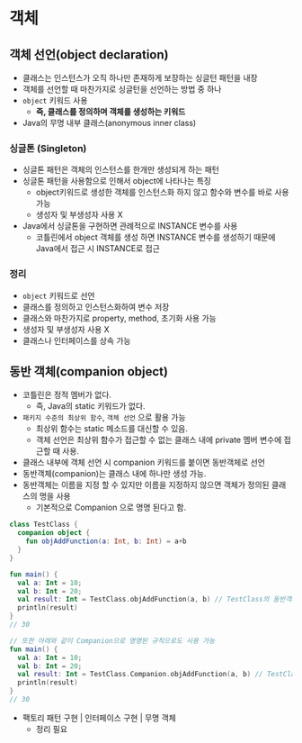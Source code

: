 # 객체

## 객체 선언(object declaration)
- 클래스는 인스턴스가 오직 하나만 존재하게 보장하는 싱글턴 패턴을 내장
- 객체를 선언할 때 마찬가지로 싱글턴을 선언하는 방법 중 하나
- `object` 키워드 사용 
  - **즉, 클래스를 정의하며 객체를 생성하는 키워드**
- Java의 무명 내부 클래스(anonymous inner class)


### 싱글톤 (Singleton)
- 싱글톤 패턴은 객체의 인스턴스를 한개만 생성되게 하는 패턴
- 싱글톤 패턴을 사용함으로 인해서 object에 나타나는 특징
  - object키워드로 생성한 객체를 인스턴스화 하지 않고 함수와 변수를 바로 사용 가능 
  - 생성자 및 부생성자 사용 X
- Java에서 싱글톤을 구현하면 관례적으로 INSTANCE 변수를 사용
  - 코틀린에서 object 객체를 생성 하면 INSTANCE 변수를 생성하기 때문에 Java에서 접근 시 INSTANCE로 접근

### 정리 
- `object` 키워드로 선언
- 클래스를 정의하고 인스턴스화하여 변수 저장
- 클래스와 마찬가지로 property, method, 초기화 사용 가능
- 생성자 및 부생성자 사용 X
- 클래스나 인터페이스를 상속 가능


## 동반 객체(companion object)
- 코틀린은 정적 멤버가 없다.
  - 즉, Java의 static 키워드가 없다.
- `패키지 수준의 최상위 함수`, `객체 선언` 으로 활용 가능 
  - 최상위 함수는 static 메소드를 대신할 수 있음.
  - 객체 선언은 최상위 함수가 접근할 수 없는 클래스 내에 private 멤버 변수에 접근할 때 사용.
- 클래스 내부에 객체 선언 시 companion 키워드를 붙이면 동반객체로 선언
- 동반객체(companion)는 클래스 내에 하나만 생성 가능.
- 동반객체는 이름을 지정 할 수 있지만 이름을 지정하지 않으면 객체가 정의된 클래스의 명을 사용 
  - 기본적으로 Companion 으로 명명 된다고 함.

```kt
class TestClass {
  companion object {
    fun objAddFunction(a: Int, b: Int) = a+b
  }
}

fun main() {
  val a: Int = 10;
  val b: Int = 20;
  val result: Int = TestClass.objAddFunction(a, b) // TestClass의 동반객체의 objAddFunction을 바로 꺼내 쓴다.
  println(result)
}
// 30

// 또한 아래와 같이 Companion으로 명명된 규칙으로도 사용 가능
fun main() {
  val a: Int = 10;
  val b: Int = 20;
  val result: Int = TestClass.Companion.objAddFunction(a, b) // TestClass의 동반객체의 objAddFunction을 바로 꺼내 쓴다.
  println(result)
}
// 30

```
- 팩토리 패턴 구현 | 인터페이스 구현 | 무명 객체
  - 정리 필요



